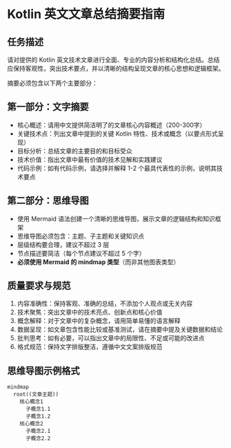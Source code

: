 # Kotlin 英文文章总结摘要指南

## 任务描述

请对提供的 Kotlin 英文技术文章进行全面、专业的内容分析和结构化总结。总结应保持客观性，突出技术要点，并以清晰的结构呈现文章的核心思想和逻辑框架。

摘要必须包含以下两个主要部分：

## 第一部分：文字摘要

- 核心概述：请用中文提供简洁明了的文章核心内容概述（200-300字）
- 关键技术点：列出文章中提到的关键 Kotlin 特性、技术或概念（以要点形式呈现）
- 目标分析：总结文章的主要目的和目标受众
- 技术价值：指出文章中最有价值的技术见解和实践建议
- 代码示例：如有代码示例，请选择并解释 1-2 个最具代表性的示例，说明其技术要点

## 第二部分：思维导图

- 使用 Mermaid 语法创建一个清晰的思维导图，展示文章的逻辑结构和知识框架
- 思维导图必须包含：主题、子主题和关键知识点
- 层级结构要合理，建议不超过 3 层
- 节点描述要简洁（每个节点建议不超过 5 个字）
- **必须使用 Mermaid 的 mindmap 类型**（而非其他图表类型）

## 质量要求与规范

1. 内容准确性：保持客观、准确的总结，不添加个人观点或无关内容
2. 技术聚焦：突出文章中的技术亮点、创新点和核心价值
3. 概念解释：对于文章中的复杂概念，请用简单易懂的语言解释
4. 数据呈现：如文章包含性能比较或基准测试，请在摘要中提及关键数据和结论
5. 批判思考：如有必要，可以指出文章中的局限性、不足或可能的改进点
6. 格式规范：保持文字排版整洁，遵循中文文案排版规范

## 思维导图示例格式

```mermaid
mindmap
  root((文章主题))
    核心概念1
      子概念1.1
      子概念1.2
    核心概念2
      子概念2.1
      子概念2.2
```
